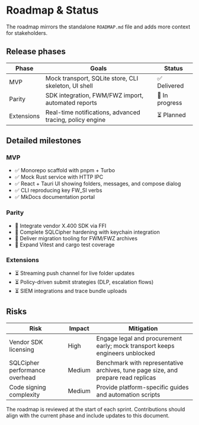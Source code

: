 # Roadmap & Status

The roadmap mirrors the standalone `ROADMAP.md` file and adds more context for stakeholders.

## Release phases

| Phase | Goals | Status |
| --- | --- | --- |
| MVP | Mock transport, SQLite store, CLI skeleton, UI shell | ✅ Delivered |
| Parity | SDK integration, FWM/FWZ import, automated reports | 🚧 In progress |
| Extensions | Real-time notifications, advanced tracing, policy engine | ⏳ Planned |

## Detailed milestones

### MVP

- ✅ Monorepo scaffold with pnpm + Turbo
- ✅ Mock Rust service with HTTP IPC
- ✅ React + Tauri UI showing folders, messages, and compose dialog
- ✅ CLI reproducing key FW_SI verbs
- ✅ MkDocs documentation portal

### Parity

- 🚧 Integrate vendor X.400 SDK via FFI
- 🚧 Complete SQLCipher hardening with keychain integration
- 🚧 Deliver migration tooling for FWM/FWZ archives
- 🚧 Expand Vitest and cargo test coverage

### Extensions

- ⏳ Streaming push channel for live folder updates
- ⏳ Policy-driven submit strategies (DLP, escalation flows)
- ⏳ SIEM integrations and trace bundle uploads

## Risks

| Risk | Impact | Mitigation |
| --- | --- | --- |
| Vendor SDK licensing | High | Engage legal and procurement early; mock transport keeps engineers unblocked |
| SQLCipher performance overhead | Medium | Benchmark with representative archives, tune page size, and prepare read replicas |
| Code signing complexity | Medium | Provide platform-specific guides and automation scripts |

The roadmap is reviewed at the start of each sprint. Contributions should align with the current phase and include updates to this document.
